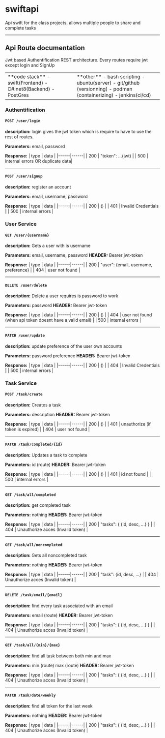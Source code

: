 # swiftapi
Api swift for the class projects,
allows multiple people to share and complete tasks

---

## Api Route documentation
Jwt based Authentification REST architecture. 
Every routes require jwt except login and SignUp

<table>
<tr>
<td>
**code stack**
- swift(Frontend)
- C#.net8(Backend)
- PostGres
</td>
<td>
**other**
- bash scripting    
- ubuntu(server)
- git/github (versionning)
- podman (containerizing)
- jenkins(ci/cd)
</td>
</tr>
</table>


### Authentification
#### `POST /user/login`
**description:**
login gives the jwt token which is require to have to use the rest of routes.

**Parameters:** email, password

**Response:**
| type | data |
|------|------|
| 200 | "token": ...(jwt) |
| 500 | internal errors OR duplicate data|

---
#### `POST /user/signup`
**description:**
register an account

**Parameters:** email, username, password

**Response:**
| type | data |
|------|------|
| 200 | () |
| 401 | Invalid Credentials |
| 500 | internal errors |


### User Service
#### `GET /user/{username}`
**description:**
Gets a user with is username

**Parameters:** email, username, password
**HEADER:** Bearer jwt-token

**Response:**
| type | data |
|------|------|
| 200 | "user": {email, username, preference} |
| 404 | user not found |

---
#### `DELETE /user/delete`
**description:**
Delete a user requires is password to work

**Parameters:** password
**HEADER:** Bearer jwt-token

**Response:**
| type | data |
|------|------|
| 200 | () |
| 404 | user not found (when api token doesnt have a valid email) |
| 500 | internal errors |

---
#### `PATCH /user/update`
**description:**
update preference of the user own accounts

**Parameters:** password preference
**HEADER:** Bearer jwt-token

**Response:**
| type | data |
|------|------|
| 200 | () |
| 404 | Invalid Credentials |
| 500 | internal errors |



### Task Service
#### `POST /task/create`
**description:**
Creates a task

**Parameters:** description
**HEADER:** Bearer jwt-token

**Response:**
| type | data |
|------|------|
| 200 | () |
| 401 | unauthorize (if token is expired) |
| 404 | user not found |

---
#### `PATCH /task/completed/{id}`
**description:**
Updates a task to complete

**Parameters:** id (route)
**HEADER:** Bearer jwt-token

**Response:**
| type | data |
|------|------|
| 200 | () |
| 401 | id not found |
| 500 | internal errors |

---
#### `GET /task/all/completed`
**description:**
get completed task

**Parameters:** nothing
**HEADER:** Bearer jwt-token

**Response:**
| type | data |
|------|------|
| 200 | "tasks": { {id, desc, ...} } |
| 404 | Unauthorize acces (Invalid token) |

---
#### `GET /task/all/noncompleted`
**description:**
Gets all noncompleted task

**Parameters:** nothing
**HEADER:** Bearer jwt-token

**Response:**
| type | data |
|------|------|
| 200 | "task": {id, desc, ...} |
| 404 | Unauthorize acces (Invalid token) |

---
#### `DELETE /task/email/{email}`
**description:**
find every task associated with an email

**Parameters:** email (route)
**HEADER:** Bearer jwt-token

**Response:**
| type | data |
|------|------|
| 200 | "tasks": { {id, desc, ...} } |
| 404 | Unauthorize acces (Invalid token) |

---
#### `GET /task/all/{min}/{max}`
**description:**
find all task between both min and max

**Parameters:** min (route) max (route)
**HEADER:** Bearer jwt-token

**Response:**
| type | data |
|------|------|
| 200 | "tasks": { {id, desc, ...} } |
| 404 | Unauthorize acces (Invalid token) |

---
#### `PATCH /task/date/weekly`
**description:**
find all token for the last week

**Parameters:** nothing
**HEADER:** Bearer jwt-token

**Response:**
| type | data |
|------|------|
| 200 | "tasks": { {id, desc, ...} } |
| 404 | Unauthorize acces (Invalid token) |







